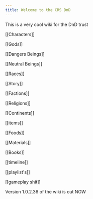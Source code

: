 ```yaml
---
title: Welcome to the CRS DnD
---
```


This is a very cool wiki for the DnD trust

[[Characters]]

[[Gods]]

[[Dangers Beings]]

[[Neutral Beings]]

[[Races]]

[[Story]]

[[Factions]]

[[Religions]]

[[Continents]]

[[items]]

[[Foods]]

[[Materials]]

[[Books]]

[[timeline]]

[[playlist's]]

[[gameplay shit]]


Version 1.0.2.36 of the wiki is out NOW


